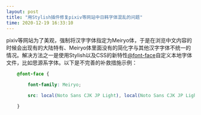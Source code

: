 ```yaml
---
layout: post
title: "用Stylish插件修复pixiv等网站中日韩字体混乱的问题"
time: 2020-12-19 16:33:10
---
```

pixiv等网站为了美观，强制将汉字字体指定为Meiryo体，于是在浏览中文内容的时候会出现有的大陆特有、Meiryo体里面没有的简化字与其他汉字字体不统一的情况。解决方法之一是使用Stylish以及CSS的新特性[@font-face](https://developer.mozilla.org/zh-CN/docs/Web/CSS/@font-face)自定义本地字体文件，比如思源系字体。以下是不完善的补救措施示例：

```CSS
    @font-face {

        font-family: Meiryo;

        src: local(Noto Sans CJK JP Light), local(Noto Sans CJK JP Light);

    }
```